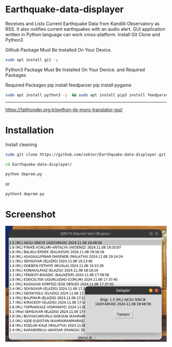 # Earthquake-data-displayer
Receives and Lists Current Earthquake Data from Kandilli Observatory as RSS. It also notifies current earthquakes with an audio alert. GUI application written in Python language can work cross-platform.
Install Git Clone and Python3

Github Package Must Be Installed On Your Device.
```bash
sudo apt install git -y
```


Python3 Package Must Be Installed On Your Device. and Required Packages

Required Packages
pip install feedparser
pip install pygame


```bash
sudo apt install python3 -y  && sudo apt install pip3 install feedparser -y && sudo apt install pip install pygame -y


```

----------------------------------
https://fatihonder.org.tr/python-ile-mors-translator-gui/

# Installation
Install cleaning
```bash
sudo git clone https://github.com/cektor/Earthquake-data-displayer.git
```
```bash
cd Earthquake-data-displayer/
```

```bash
python deprem.py
```
or

```bash
python3 deprem.py
```

# Screenshot

![Demo](depremv2.png) 
